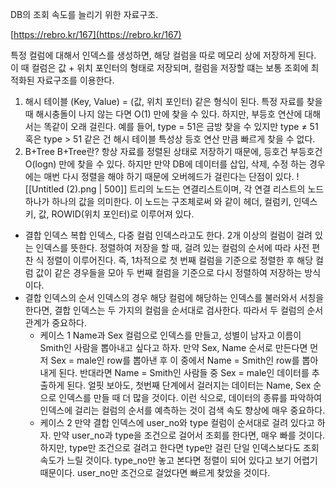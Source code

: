 DB의 조회 속도를 늘리기 위한 자료구조.

[https://rebro.kr/167](https://rebro.kr/167)

특정 컬럼에 대해서 인덱스를 생성하면, 해당 컬럼을 따로 메모리 상에 저장하게 된다. 이 때 컬럼은 값 + 위치 포인터의 형태로 저장되며, 컬럼을 저장할 떄는 보통 조회에 최적화된 자료구조를 이용한다.

1. 해시 테이블 (Key, Value) = (값, 위치 포인터) 같은 형식이 된다. 특정 자료를 찾을 때 해시충돌이 나지 않는 다면 O(1) 만에 찾을 수 있다. 하지만, 부등호 연산에 대해서는 똑같이 오래 걸린다. 예를 들어, type = 51은 금방 찾을 수 있지만 type ≠ 51 혹은 type > 51 같은 건 해시 테이블 특성상 등호 연산 만큼 빠르게 찾을 수 없다.
2. B+Tree B+Tree란? 항상 자료를 정렬된 상태로 저장하기 때문에, 등호건 부등호건 O(logn) 만에 찾을 수 있다. 하지만 만약 DB에 데이터를 삽입, 삭제, 수정 하는 경우에는 매번 다시 정렬을 해야 하기 때문에 오버헤드가 걸린다는 단점이 있다.
![[Untitled (2).png | 500]]
트리의 노드는 연결리스트이며, 각 연결 리스트의 노드 하나가 하나의 값을 의미한다. 이 노드는 구조체로써 와 같이 헤더, 컬럼키, 인덱스키, 값, ROWID(위치 포인터)로 이루어져 있다.

- 결합 인덱스 복합 인덱스, 다중 컬럼 인덱스라고도 한다. 2개 이상의 컬럼이 걸려 있는 인덱스를 뜻한다. 정렬하여 저장을 할 때, 걸려 있는 컬럼의 순서에 따라 사전 편찬 식 정렬이 이루어진다. 즉, 1차적으로 첫 번째 컬럼을 기준으로 정렬한 후 해당 컬럼 값이 같은 경우들을 모아 두 번째 컬럼을 기준으로 다시 정렬하여 저장하는 방식이다.
- 결합 인덱스의 순서 인덱스의 경우 해당 컬럼에 해당하는 인덱스를 불러와서 서칭을 한다면, 결합 인덱스는 두 가지의 컬럼을 순서대로 검사한다. 따라서 두 컬럼의 순서 관계가 중요하다.
    - 케이스 1 Name과 Sex 컬럼으로 인덱스를 만들고, 성별이 남자고 이름이 Smith인 사람을 뽑아내고 싶다고 하자. 만약 Sex, Name 순서로 만든다면 먼저 Sex = male인 row를 뽑아낸 후 이 중에서 Name = Smith인 row를 뽑아내게 된다. 반대라면 Name = Smith인 사람들 중 Sex = male인 데이터를 추출하게 된다. 얼핏 보아도, 첫번째 단계에서 걸러지는 데이터는 Name, Sex 순으로 인덱스를 만들 때 더 많을 것이다. 이런 식으로, 데이터의 종류를 파악하여 인덱스에 걸리는 컬럼의 순서를 예측하는 것이 검색 속도 향상에 매우 중요하다.
    - 케이스 2 만약 결합 인덱스에 user_no와 type 컬럼이 순서대로 걸려 있다고 하자. 만약 user_no과 type을 조건으로 걸어서 조회를 한다면, 매우 빠를 것이다. 하지만, type만 조건으로 걸려고 한다면 type만 걸린 단일 인덱스보다도 조회 속도가 느릴 것이다. type_no만 놓고 본다면 정렬이 되어 있다고 보기 어렵기 때문이다. user_no만 조건으로 걸었다면 빠르게 찾았을 것이다.